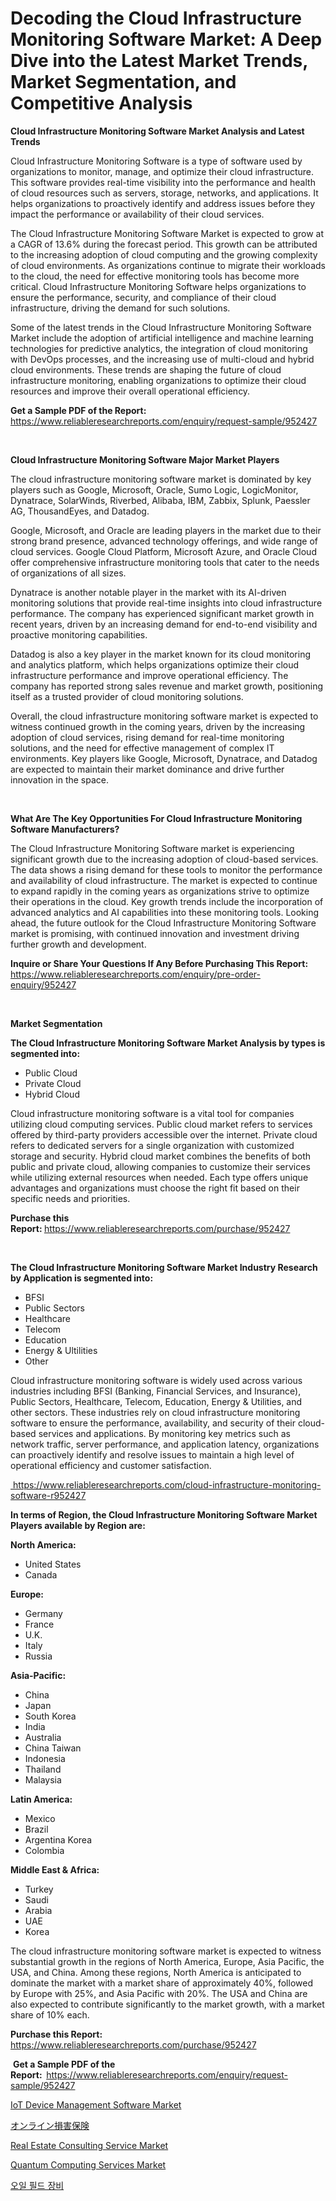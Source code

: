 <p><h1>Decoding the Cloud Infrastructure Monitoring Software Market: A Deep Dive into the Latest Market Trends, Market Segmentation, and Competitive Analysis</h1></p><p><strong>Cloud Infrastructure Monitoring Software Market Analysis and Latest Trends</strong></p>
<p><p>Cloud Infrastructure Monitoring Software is a type of software used by organizations to monitor, manage, and optimize their cloud infrastructure. This software provides real-time visibility into the performance and health of cloud resources such as servers, storage, networks, and applications. It helps organizations to proactively identify and address issues before they impact the performance or availability of their cloud services.</p><p>The Cloud Infrastructure Monitoring Software Market is expected to grow at a CAGR of 13.6% during the forecast period. This growth can be attributed to the increasing adoption of cloud computing and the growing complexity of cloud environments. As organizations continue to migrate their workloads to the cloud, the need for effective monitoring tools has become more critical. Cloud Infrastructure Monitoring Software helps organizations to ensure the performance, security, and compliance of their cloud infrastructure, driving the demand for such solutions.</p><p>Some of the latest trends in the Cloud Infrastructure Monitoring Software Market include the adoption of artificial intelligence and machine learning technologies for predictive analytics, the integration of cloud monitoring with DevOps processes, and the increasing use of multi-cloud and hybrid cloud environments. These trends are shaping the future of cloud infrastructure monitoring, enabling organizations to optimize their cloud resources and improve their overall operational efficiency.</p></p>
<p><strong>Get a Sample PDF of the Report:&nbsp;</strong> <a href="https://www.reliableresearchreports.com/enquiry/request-sample/952427">https://www.reliableresearchreports.com/enquiry/request-sample/952427</a></p>
<p>&nbsp;</p>
<p><strong>Cloud Infrastructure Monitoring Software Major Market Players</strong></p>
<p><p>The cloud infrastructure monitoring software market is dominated by key players such as Google, Microsoft, Oracle, Sumo Logic, LogicMonitor, Dynatrace, SolarWinds, Riverbed, Alibaba, IBM, Zabbix, Splunk, Paessler AG, ThousandEyes, and Datadog. </p><p>Google, Microsoft, and Oracle are leading players in the market due to their strong brand presence, advanced technology offerings, and wide range of cloud services. Google Cloud Platform, Microsoft Azure, and Oracle Cloud offer comprehensive infrastructure monitoring tools that cater to the needs of organizations of all sizes.</p><p>Dynatrace is another notable player in the market with its AI-driven monitoring solutions that provide real-time insights into cloud infrastructure performance. The company has experienced significant market growth in recent years, driven by an increasing demand for end-to-end visibility and proactive monitoring capabilities.</p><p>Datadog is also a key player in the market known for its cloud monitoring and analytics platform, which helps organizations optimize their cloud infrastructure performance and improve operational efficiency. The company has reported strong sales revenue and market growth, positioning itself as a trusted provider of cloud monitoring solutions.</p><p>Overall, the cloud infrastructure monitoring software market is expected to witness continued growth in the coming years, driven by the increasing adoption of cloud services, rising demand for real-time monitoring solutions, and the need for effective management of complex IT environments. Key players like Google, Microsoft, Dynatrace, and Datadog are expected to maintain their market dominance and drive further innovation in the space.</p></p>
<p>&nbsp;</p>
<p><strong>What Are The Key Opportunities For Cloud Infrastructure Monitoring Software Manufacturers?</strong></p>
<p><p>The Cloud Infrastructure Monitoring Software market is experiencing significant growth due to the increasing adoption of cloud-based services. The data shows a rising demand for these tools to monitor the performance and availability of cloud infrastructure. The market is expected to continue to expand rapidly in the coming years as organizations strive to optimize their operations in the cloud. Key growth trends include the incorporation of advanced analytics and AI capabilities into these monitoring tools. Looking ahead, the future outlook for the Cloud Infrastructure Monitoring Software market is promising, with continued innovation and investment driving further growth and development.</p></p>
<p><strong>Inquire or Share Your Questions If Any Before Purchasing This Report:</strong> <a href="https://www.reliableresearchreports.com/enquiry/pre-order-enquiry/952427">https://www.reliableresearchreports.com/enquiry/pre-order-enquiry/952427</a></p>
<p>&nbsp;</p>
<p><strong>Market Segmentation</strong></p>
<p><strong>The Cloud Infrastructure Monitoring Software Market Analysis by types is segmented into:</strong></p>
<p><ul><li>Public Cloud</li><li>Private Cloud</li><li>Hybrid Cloud</li></ul></p>
<p><p>Cloud infrastructure monitoring software is a vital tool for companies utilizing cloud computing services. Public cloud market refers to services offered by third-party providers accessible over the internet. Private cloud refers to dedicated servers for a single organization with customized storage and security. Hybrid cloud market combines the benefits of both public and private cloud, allowing companies to customize their services while utilizing external resources when needed. Each type offers unique advantages and organizations must choose the right fit based on their specific needs and priorities.</p></p>
<p><strong>Purchase this Report:&nbsp;</strong><a href="https://www.reliableresearchreports.com/purchase/952427">https://www.reliableresearchreports.com/purchase/952427</a></p>
<p>&nbsp;</p>
<p><strong>The Cloud Infrastructure Monitoring Software Market Industry Research by Application is segmented into:</strong></p>
<p><ul><li>BFSI</li><li>Public Sectors</li><li>Healthcare</li><li>Telecom</li><li>Education</li><li>Energy & Ultilities</li><li>Other</li></ul></p>
<p><p>Cloud infrastructure monitoring software is widely used across various industries including BFSI (Banking, Financial Services, and Insurance), Public Sectors, Healthcare, Telecom, Education, Energy & Utilities, and other sectors. These industries rely on cloud infrastructure monitoring software to ensure the performance, availability, and security of their cloud-based services and applications. By monitoring key metrics such as network traffic, server performance, and application latency, organizations can proactively identify and resolve issues to maintain a high level of operational efficiency and customer satisfaction.</p></p>
<p><a href="https://www.reliableresearchreports.com/cloud-infrastructure-monitoring-software-r952427">&nbsp;https://www.reliableresearchreports.com/cloud-infrastructure-monitoring-software-r952427</a></p>
<p><strong>In terms of Region, the Cloud Infrastructure Monitoring Software Market Players available by Region are:</strong></p>
<p>
    <p> <strong> North America: </strong>
        <ul>
            <li>United States</li>
            <li>Canada</li>
        </ul>
        </p> 
    <p> <strong> Europe: </strong>
        <ul>
            <li>Germany</li>
            <li>France</li>
            <li>U.K.</li>
            <li>Italy</li>
            <li>Russia</li>
        </ul>
        </p> 
    <p> <strong> Asia-Pacific: </strong>
        <ul>
            <li>China</li>
            <li>Japan</li>
            <li>South Korea</li>
            <li>India</li>
            <li>Australia</li>
            <li>China Taiwan</li>
            <li>Indonesia</li>
            <li>Thailand</li>
            <li>Malaysia</li>
        </ul>
        </p> 
    <p> <strong> Latin America: </strong>
        <ul>
            <li>Mexico</li>
            <li>Brazil</li>
            <li>Argentina Korea</li>
            <li>Colombia</li>
        </ul>
        </p> 
    <p> <strong> Middle East & Africa: </strong>
        <ul>
            <li>Turkey</li>
            <li>Saudi</li>
            <li>Arabia</li>
            <li>UAE</li>
            <li>Korea</li>
        </ul>
    </p>
    </p>
<p><p>The cloud infrastructure monitoring software market is expected to witness substantial growth in the regions of North America, Europe, Asia Pacific, the USA, and China. Among these regions, North America is anticipated to dominate the market with a market share of approximately 40%, followed by Europe with 25%, and Asia Pacific with 20%. The USA and China are also expected to contribute significantly to the market growth, with a market share of 10% each.</p></p>
<p><strong>Purchase this Report: </strong><a href="https://www.reliableresearchreports.com/purchase/952427">https://www.reliableresearchreports.com/purchase/952427</a></p>
<p>&nbsp;<strong>Get a Sample PDF of the Report:&nbsp;&nbsp;</strong><a href="https://www.reliableresearchreports.com/enquiry/request-sample/952427">https://www.reliableresearchreports.com/enquiry/request-sample/952427</a></p>
<p><strong></strong></p>
<p><p><a href="https://github.com/RichRobinson5/Market-Research-Report-List-5/blob/main/iot-device-management-software-market.md">IoT Device Management Software Market</a></p><p><a href="https://github.com/oqoeusbvpadwjs08/Market-Research-Report-List-2/blob/main/880727454440.md">オンライン損害保険</a></p><p><a href="https://www.linkedin.com/pulse/real-estate-consulting-service-market-outlook-industry-overview-5nwqe?trackingId=%2FBXX650IGP1pMoZn6W%2FYCw%3D%3D">Real Estate Consulting Service Market</a></p><p><a href="https://www.linkedin.com/pulse/quantum-computing-services-market-outlook-industry-overview-1bxhe?trackingId=AeApDldLCwujSIIskIvsUA%3D%3D">Quantum Computing Services Market</a></p><p><a href="https://github.com/sougarounis/Market-Research-Report-List-3/blob/main/402100851345.md">오일 필드 장비</a></p></p>